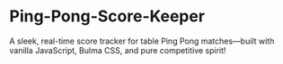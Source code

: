 # Ping-Pong-Score-Keeper
A sleek, real-time score tracker for table Ping Pong matches—built with vanilla JavaScript, Bulma CSS, and pure competitive spirit!

